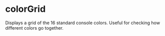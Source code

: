 # colorGrid

Displays a grid of the 16 standard console colors. Useful for checking how different colors go together.
